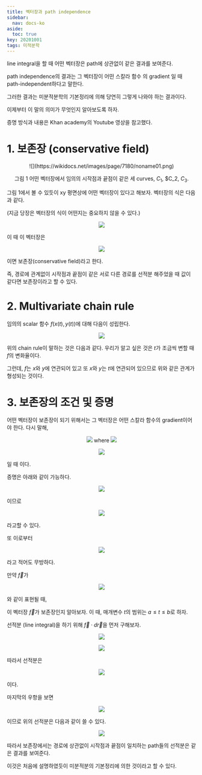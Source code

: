```yaml
---
title: 벡터장과 path independence
sidebar:
  nav: docs-ko
aside:
  toc: true
key: 20201001
tags: 미적분학
---
```


line integral을 할 때 어떤 벡터장은 path에 상관없이 같은 결과를 보여준다. 

path independence의 결과는 그 벡터장이 어떤 스칼라 함수 의 gradient 일 때 path-independent하다고 말한다. 

그러한 결과는 미분적분학의 기본정리에 의해 당연히 그렇게 나와야 하는 결과이다. 

이제부터 이 말의 의미가 무엇인지 알아보도록 하자.

증명 방식과 내용은 Khan academy의 Youtube 영상을 참고했다. 


# 1. 보존장 (conservative field)

<center>![](https://wikidocs.net/images/page/7180/noname01.png)

그림 1 어떤 벡터장에서 임의의 시작점과 끝점이 같은 세 curves, $C_1$, $C_2, $C_3$.</center>

그림 1에서 볼 수 있듯이 xy 평면상에 어떤 벡터장이 있다고 해보자. 벡터장의 식은 다음과 같다. 

(지금 당장은 벡터장의 식이 어떤지는 중요하지 않을 수 있다.)

<center><img src="http://bit.ly/2gvJB41"></center>

이 때 이 벡터장은 

<center><img src="http://bit.ly/2fPmN0P"></center>

이면 보존장(conservative field)라고 한다. 

즉, 경로에 관계없이 시작점과 끝점이 같은 서로 다른 경로를 선적분 해주었을 때 값이 같다면 보존장이라고 할 수 있다.

# 2. Multivariate chain rule

임의의 scalar 함수 $f(x(t),y(t))$에 대해 다음이 성립한다.

<center><img src="http://bit.ly/2gvMTE8"></center>

위의 chain rule이 말하는 것은 다음과 같다. 우리가 알고 싶은 것은 $t$가 조금씩 변할 때 $f$의 변화율이다. 

그런데, $f$는 $x$와 $y$에 연관되어 있고 또 $x$와 $y$는 $t$에 연관되어 있으므로 위와 같은 관계가 형성되는 것이다.

# 3. 보존장의 조건 및 증명

어떤 벡터장이 보존장이 되기 위해서는 그 벡터장은 어떤 스칼라 함수의 gradient이어야 한다. 다시 말해, 

<center> <img src="http://bit.ly/2fPfC8E"> where <img src="http://bit.ly/2gvNfe3">

<img src="http://bit.ly/2gvLg9H"> </center>

일 때 이다.

증명은 아래와 같이 가능하다.

<center><img src="http://bit.ly/2fPfea5"></center>

이므로 

<center><img src="http://bit.ly/2fPftlK"></center>

라고할 수 있다. 

또 이로부터 

<center><img src="http://bit.ly/2gvS33c"></center>

라고 적어도 무방하다.

만약 $\vec{f}$가 

<center><img src="http://bit.ly/2gvOBFR"></center>

와 같이 표현될 때,

이 벡터장 $\vec{f}$가 보존장인지 알아보자. 이 때, 매개변수 $t$의 범위는 $a\leq t \leq b$로 하자.


선적분 (line integral)을 하기 위해 $\vec{f}\cdot d\vec{r}$을 먼저 구해보자.

<center>

<img src="http://bit.ly/2gvQVwo">

<img src="http://bit.ly/2gvTw9I"></center>

따라서 선적분은

<center><img src="http://bit.ly/2fPpSOb"></center>

이다.

마지막의 우항을 보면

<center><img src="http://bit.ly/2fPn9EE"></center>

이므로 위의 선적분은 다음과 같이 쓸 수 있다.

<center><img src="http://bit.ly/2fPp7ot"></center>

따라서 보존장에서는 경로에 상관없이 시작점과 끝점이 일치하는 path들의 선적분은 같은 결과를 보여준다.

이것은 처음에 설명하였듯이 미분적분의 기본정리에 의한 것이라고 할 수 있다.